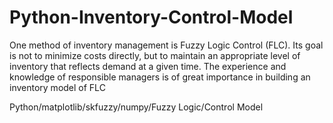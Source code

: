 # Python-Inventory-Control-Model
One method of inventory management is Fuzzy Logic Control (FLC). Its goal is not to minimize costs directly, but to maintain an appropriate level of inventory that reflects demand at a given time. The experience and knowledge of responsible managers is of great importance in building an inventory model of FLC

Python/matplotlib/skfuzzy/numpy/Fuzzy Logic/Control Model
